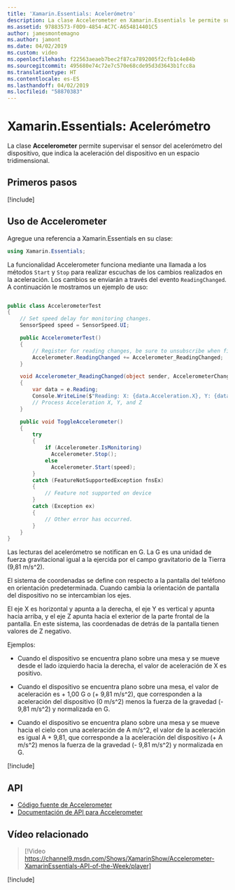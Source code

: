 ```yaml
---
title: 'Xamarin.Essentials: Acelerómetro'
description: La clase Accelerometer en Xamarin.Essentials le permite supervisar el sensor de acelerómetro del dispositivo, que indica la aceleración del dispositivo en un espacio tridimensional.
ms.assetid: 97883573-F0D9-4854-AC7C-A654814401C5
author: jamesmontemagno
ms.author: jamont
ms.date: 04/02/2019
ms.custom: video
ms.openlocfilehash: f22563aeaeb7bec2f87ca7892005f2cfb1c4e84b
ms.sourcegitcommit: 495680e74c72e7c570e68cde95d3d3643b1fcc8a
ms.translationtype: HT
ms.contentlocale: es-ES
ms.lasthandoff: 04/02/2019
ms.locfileid: "58870383"
---
```

# <a name="xamarinessentials-accelerometer"></a>Xamarin.Essentials: Acelerómetro

La clase **Accelerometer** permite supervisar el sensor del acelerómetro del dispositivo, que indica la aceleración del dispositivo en un espacio tridimensional.

## <a name="get-started"></a>Primeros pasos

[!include[](~/essentials/includes/get-started.md)]

## <a name="using-accelerometer"></a>Uso de Accelerometer

Agregue una referencia a Xamarin.Essentials en su clase:

```csharp
using Xamarin.Essentials;
```

La funcionalidad Accelerometer funciona mediante una llamada a los métodos `Start` y `Stop` para realizar escuchas de los cambios realizados en la aceleración. Los cambios se enviarán a través del evento `ReadingChanged`. A continuación le mostramos un ejemplo de uso:

```csharp

public class AccelerometerTest
{
    // Set speed delay for monitoring changes.
    SensorSpeed speed = SensorSpeed.UI;

    public AccelerometerTest()
    {
        // Register for reading changes, be sure to unsubscribe when finished
        Accelerometer.ReadingChanged += Accelerometer_ReadingChanged;
    }

    void Accelerometer_ReadingChanged(object sender, AccelerometerChangedEventArgs e)
    {
        var data = e.Reading;
        Console.WriteLine($"Reading: X: {data.Acceleration.X}, Y: {data.Acceleration.Y}, Z: {data.Acceleration.Z}");
        // Process Acceleration X, Y, and Z
    }

    public void ToggleAccelerometer()
    {
        try
        {
            if (Accelerometer.IsMonitoring)
              Accelerometer.Stop();
            else
              Accelerometer.Start(speed);
        }
        catch (FeatureNotSupportedException fnsEx)
        {
            // Feature not supported on device
        }
        catch (Exception ex)
        {
            // Other error has occurred.
        }
    }
}
```

Las lecturas del acelerómetro se notifican en G. La G es una unidad de fuerza gravitacional igual a la ejercida por el campo gravitatorio de la Tierra (9,81 m/s^2).

El sistema de coordenadas se define con respecto a la pantalla del teléfono en orientación predeterminada. Cuando cambia la orientación de pantalla del dispositivo no se intercambian los ejes.

El eje X es horizontal y apunta a la derecha, el eje Y es vertical y apunta hacia arriba, y el eje Z apunta hacia el exterior de la parte frontal de la pantalla. En este sistema, las coordenadas de detrás de la pantalla tienen valores de Z negativo.

Ejemplos:

- Cuando el dispositivo se encuentra plano sobre una mesa y se mueve desde el lado izquierdo hacia la derecha, el valor de aceleración de X es positivo.

- Cuando el dispositivo se encuentra plano sobre una mesa, el valor de aceleración es + 1,00 G o (+ 9,81 m/s^2), que corresponden a la aceleración del dispositivo (0 m/s^2) menos la fuerza de la gravedad (- 9,81 m/s^2) y normalizada en G.

- Cuando el dispositivo se encuentra plano sobre una mesa y se mueve hacia el cielo con una aceleración de A m/s^2, el valor de la aceleración es igual A + 9,81, que corresponde a la aceleración del dispositivo (+ A m/s^2) menos la fuerza de la gravedad (- 9,81 m/s^2) y normalizada en G.

[!include[](~/essentials/includes/sensor-speed.md)]

## <a name="api"></a>API

- [Código fuente de Accelerometer](https://github.com/xamarin/Essentials/tree/master/Xamarin.Essentials/Accelerometer)
- [Documentación de API para Accelerometer](xref:Xamarin.Essentials.Accelerometer)

## <a name="related-video"></a>Vídeo relacionado

> [!Video https://channel9.msdn.com/Shows/XamarinShow/Accelerometer-XamarinEssentials-API-of-the-Week/player]

[!include[](~/essentials/includes/xamarin-show-essentials.md)]

